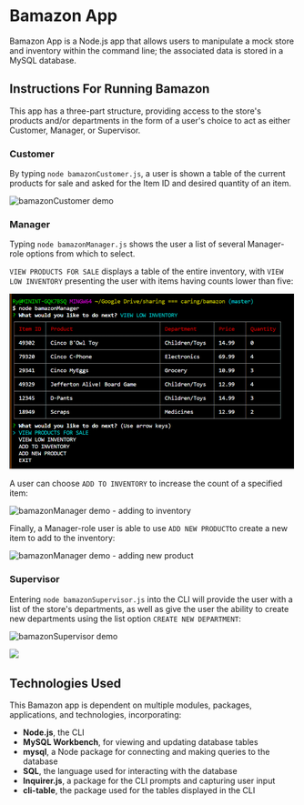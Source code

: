 # Bamazon App

Bamazon App is a Node.js app that allows users to manipulate a mock store and inventory within the command line; the associated data is stored in a MySQL database.

## Instructions For Running Bamazon

This app has a three-part structure, providing access to the store's products and/or departments in the form of a user's choice to act as either Customer, Manager, or Supervisor.

### Customer

By typing `node bamazonCustomer.js`, a user is shown a table of the current products for sale and asked for the Item ID and desired quantity of an item.

![bamazonCustomer demo](https://media.giphy.com/media/h86dVWLuRWDb4oNO4l/giphy.gif)

### Manager

Typing `node bamazonManager.js` shows the user a list of several Manager-role options from which to select.

`VIEW PRODUCTS FOR SALE` displays a table of the entire inventory, with `VIEW LOW INVENTORY` presenting the user with items having counts lower than five:

<img src="/bamazonMv.png" width="500" />

A user can choose `ADD TO INVENTORY` to increase the count of a specified item:

![bamazonManager demo - adding to inventory](https://media.giphy.com/media/LSjPV6RxN9wle7GAaB/giphy.gif)

Finally, a Manager-role user is able to use `ADD NEW PRODUCT`to create a new item to add to the inventory:

![bamazonManager demo - adding new product](https://media.giphy.com/media/hXI8nfLoIHzpQAoaDr/giphy.gif)

### Supervisor

Entering `node bamazonSupervisor.js` into the CLI will provide the user with a list of the store's departments, as well as give the user the ability to create new departments using the list option `CREATE NEW DEPARTMENT`:

![bamazonSupervisor demo](https://media.giphy.com/media/UvVJA1R3Fumkk2x5Gm/giphy.gif)

<img src="/bamazonSshot 0" width="500" />

## Technologies Used

This Bamazon app is dependent on multiple modules, packages, applications, and technologies, incorporating:

* **Node.js**, the CLI
* **MySQL Workbench**, for viewing and updating database tables
* **mysql**, a Node package for connecting and making queries to the database
* **SQL**, the language used for interacting with the database
* **Inquirer.js**, a package for the CLI prompts and capturing user input
* **cli-table**, the package used for the tables displayed in the CLI

